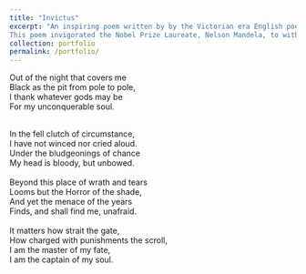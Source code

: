 ```yaml
---
title: "Invictus"
excerpt: "An inspiring poem written by by the Victorian era English poet William Ernest Henley. 
This poem invigorated the Nobel Prize Laureate, Nelson Mandela, to withstand his torturous incarceration but still forgave those who spared no effort to take his life after he was elected as the President of South Africa."
collection: portfolio
permalink: /portfolio/
---
```


Out of the night that covers me <br/>
    Black as the pit from pole to pole, <br/>
I thank whatever gods may be<br/>
    For my unconquerable soul.<br/>
  
<br/>
In the fell clutch of circumstance,<br/>
  I have not winced nor cried aloud.<br/>
Under the bludgeonings of chance<br/>
  My head is bloody, but unbowed.<br/>
  
  <br/>
Beyond this place of wrath and tears<br/>
  Looms but the Horror of the shade,<br/>
And yet the menace of the years<br/>
  Finds, and shall find me, unafraid.<br/>
  
  <br/>
It matters how strait the gate,<br/>
  How charged with punishments the scroll,<br/>
I am the master of my fate,<br/>
  I am the captain of my soul.<br/>
